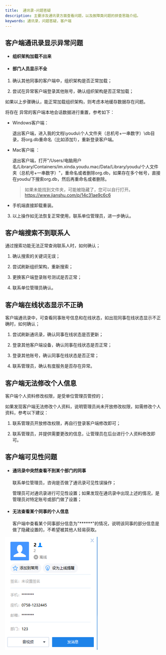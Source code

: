 ```yaml
---
title:  通讯录-问题答疑
description: 主要涉及通讯录方面查看问题，以及故障类问题的排查思路介绍。
keywords: 通讯录，问题答疑，客户端
---
```




## 客户端通讯录显示异常问题

- #### 组织架构加载不出来

- #### 部门人员显示不全

1. 确认其他同事的客户端中，组织架构是否正常加载；

   

2. 尝试在异常客户端登录其他账号，确认组织架构是否正常加载；

如果以上步骤确认，能正常加载组织架构，则考虑本地缓存数据存在问题。

将存在 异常的客户端本地会话数据进行重置，参考如下：

- Windows客户端：

  退出客户端，进入我的文档\youdu\个人文件夹（总机号+一串数字）\db目录，将org.db重命名（比如添加1），重新登录客户端。

- Mac客户端 ：

  退出客户端，打开"/Users/电脑用户名/Library/Containers/im.xinda.youdu.mac/Data/Library/youdu/个人文件夹（总机号+一串数字）"，重命名或者删除org.db，如果存在多个帐号，直接在youdu/下搜索org.db，然后再重命名或者删除。

  >如果未能找到文件夹，可能被隐藏了，您可以自行打开。https://www.jianshu.com/p/14c31ae9c6c6

- 手机端直接卸载重装。

  

3. 以上操作如无法恢复正常使用，联系单位管理员，进一步确认。



## 客户端搜索不到联系人

通过搜索功能无法正常查询联系人时，如何确认；

1. 确认搜索的关键词无误；

   

2. 尝试刷新组织架构，重新搜索；

   

3. 更换客户端登录账号测试是否正常；

   

4. 联系单位管理员确认。

## 客户端在线状态显示不正确

客户端通讯录中，可查看同事账号信息和在线状态，如出现同事在线状态显示不正确时，如何确认；

1. 尝试刷新通讯录，确认同事在线状态是否更新；

   

2. 登录其他客户端设备，确认同事在线状态是否正常；

   

3. 登录其他账号，确认同事在线状态是否正常；

   

4. 联系管理员，确认有度服务是否存在异常。



## 客户端无法修改个人信息

客户端个人资料修改权限，是受单位管理员管控的；

如果发现客户端无法修改个人资料，说明管理员尚未开放修改权限，如需修改个人资料，参考以下建议：

1. 联系管理员开放修改权限，再自行登录客户端修改即可；

   

2. 联系管理员，并提供需要更改的信息，让管理员在后台进行个人资料修改即可。



## 客户端可见性问题

- #### 通讯录中突然查看不到某个部门的同事

  联系单位管理员，咨询是否做了通讯录可见性误操作；

  管理员可对通讯录进行可见性设置；如果发现在通讯录中出现上述的情况，是管理员对特定账号或部门做了设置；

- #### 无法查看某个同事的个人信息

  客户端中查看某个同事部分信息为"******"的情况，说明该同事的部分信息是做了隐藏设置的，不希望被其他人轻易获取。

![image-20201126163816970](res/c01_00002/image-20201126163816970.png)


